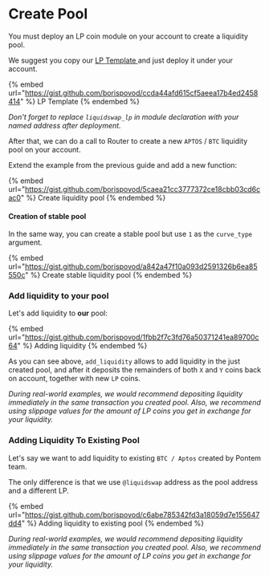 # Create Pool

You must deploy an LP coin module on your account to create a liquidity pool.

We suggest you copy our [LP Template ](https://github.com/pontem-network/liquidswap-lp/blob/main/sources/lp.move)and just deploy it under your account.

{% embed url="https://gist.github.com/borispovod/ccda44afd615cf5aeea17b4ed2458414" %}
LP Template
{% endembed %}

_Don't forget to replace `liquidswap_lp` in module declaration with your named address after deployment._

After that, we can do a call to Router to create a new `APTOS` / `BTC` liquidity pool on your account.

Extend the example from the previous guide and add a new function:

{% embed url="https://gist.github.com/borispovod/5caea21cc3777372ce18cbb03cd6cac0" %}
Create liquidity pool
{% endembed %}

#### Creation of stable pool

In the same way, you can create a stable pool but use `1` as the `curve_type` argument.

{% embed url="https://gist.github.com/borispovod/a842a47f10a093d2591326b6ea85550c" %}
Create stable liquidity pool
{% endembed %}

### Add liquidity to your pool

Let's add liquidity to **our** pool:

{% embed url="https://gist.github.com/borispovod/1fbb2f7c3fd76a50371241ea89700c64" %}
Adding liquidity
{% endembed %}

As you can see above, `add_liquidity`  allows to add liquidity in the just created pool, and after it deposits the remainders of both `X` and `Y` coins back on account, together with new `LP` coins.&#x20;

_During real-world examples, we would recommend depositing liquidity immediately in the same transaction you created pool. Also, we recommend using slippage values for the amount of LP coins you get in exchange for your liquidity._

### Adding Liquidity To Existing Pool

Let's say we want to add liquidity to existing `BTC / Aptos` created by Pontem team.

The only difference is that we use `@liquidswap` address as the pool address and a different LP.

{% embed url="https://gist.github.com/borispovod/c6abe785342fd3a18059d7e155647dd4" %}
Adding liquidity to existing pool
{% endembed %}

_During real-world examples, we would recommend depositing liquidity immediately in the same transaction you created pool. Also, we recommend using slippage values for the amount of LP coins you get in exchange for your liquidity._
